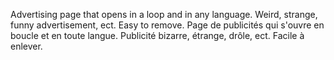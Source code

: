 Advertising page that opens in a loop and in any language. Weird, strange, funny advertisement, ect. Easy to remove.
Page de publicités qui s'ouvre en boucle et en toute langue. Publicité bizarre, étrange, drôle, ect. Facile à enlever.
